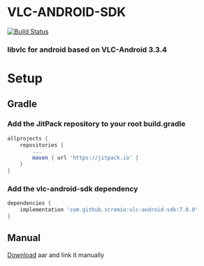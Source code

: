 # VLC-ANDROID-SDK

[![Build Status](https://travis-ci.com/Stremio/vlc-android-sdk.svg?branch=master)](https://travis-ci.com/Stremio/vlc-android-sdk)

### libvlc for android based on VLC-Android 3.3.4

# Setup

## Gradle

### Add the JitPack repository to your root build.gradle

```gradle
allprojects {
    repositories {
        ...
        maven { url 'https://jitpack.io' }
    }
}
```

### Add the vlc-android-sdk dependency

```gradle
dependencies {
    implementation 'com.github.stremio:vlc-android-sdk:7.0.0'
}
```

## Manual

[Download](https://jitpack.io/com/github/stremio/vlc-android-sdk/7.0.0/vlc-android-sdk-7.0.0.aar) aar and link it manually
